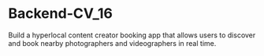 # Backend-CV_16
Build a hyperlocal content creator booking app that allows users to discover and book nearby photographers and videographers in real time.
